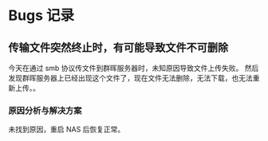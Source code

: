 # Bugs 记录


## 传输文件突然终止时，有可能导致文件不可删除

今天在通过 smb 协议传文件到群晖服务器时，未知原因导致文件上传失败。
然后发现群晖服务器上已经出现这个文件了，现在文件无法删除，无法下载，也无法重新上传。。

### 原因分析与解决方案

未找到原因，重启 NAS 后恢复正常。

